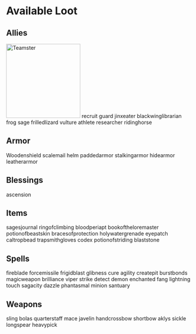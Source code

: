 # Available Loot

## Allies
<img src="https://drive.google.com/uc?export=view&id=1QeqOBXPL6EDvjlCkhZeUjN8CCoTaKgDw" alt="Teamster" width="200"/>
recruit
guard
jinxeater
blackwinglibrarian
frog
sage
frilledlizard
vulture
athlete
researcher
ridinghorse

## Armor
Woodenshield
scalemail
helm
paddedarmor
stalkingarmor
hidearmor
leatherarmor

## Blessings
ascension

## Items
sagesjournal
ringofclimbing
bloodperiapt
bookoftheloremaster
potionofbeastskin
bracesofprotection
holywatergrenade
eyepatch
caltropbead
trapsmithgloves
codex
potionofstriding
blaststone

## Spells
fireblade
forcemissile
frigidblast
glibness
cure
agility
createpit
burstbonds
magicweapon
brilliance
viper strike
detect demon
enchanted fang
lightning touch
sagacity
dazzle
phantasmal minion
santuary

## Weapons
sling
bolas
quarterstaff
mace
javelin
handcrossbow
shortbow
aklys
sickle
longspear
heavypick
